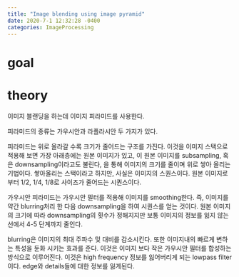```yaml
---
title: "Image blending using image pyramid"
date: 2020-7-1 12:32:28 -0400
categories: ImageProcessing
---
```


# goal 


# theory 
이미지 블랜딩을 하는데 이미지 피라미드를 사용한다. 

피라미드의 종류는 가우시안과 라플라시안 두 가지가 있다. 

피라미드는 위로 올라갈 수록 크기가 줄어드는 구조를 가진다. 이것을 이미지 스택으로 적용해 보면 가장 아래층에는 원본 이미지가 있고, 이 원본 이미지를 subsampling, 혹은 downsampling이라고도 불린다, 을 통해 이미지의 크기를 줄이며 위로 쌓아 올리는 기법이다. 쌓아올리는 스택이라고 하지만, 사실은 이미지의 스퀀스이다. 원본 이미지로부터 1/2, 1/4, 1/8로 사이즈가 줄어드는 시퀀스이다. 

가우시안 피라미드는 가우시안 필터를 적용해 이미지를 smoothing한다. 즉, 이미지를 약간 blurring처리 한 다음 downsampling을 하여 시퀀스를 얻는 것이다. 원본 이미지의 크기에 따라 downsampling의 횟수가 정해지지만 보통 이미지의 정보를 잃지 않는 선에서 4-5 단계까지 줄인다. 

blurring은 이미지의 최대 주파수 및 대비를 감소시킨다. 또한 이미지내의 빠르게 변하는 특성을 둔화 시키는 효과를 준다. 이것은 이미지 보다 작은 가우시안 필터를 합성하는 방식으로 이루어진다. 이것은 high frequency 정보를 잃어버리게 되는 lowpass filter이다. edge와 details들에 대한 정보를 잃게된다. 





